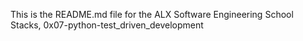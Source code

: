 This is the README.md file for the ALX Software Engineering School Stacks, 0x07-python-test_driven_development
